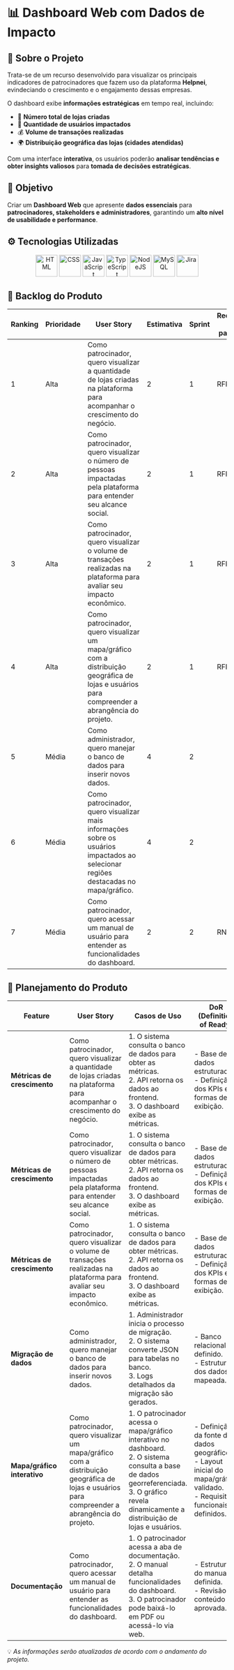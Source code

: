 # 📊 Dashboard Web com Dados de Impacto


## 📖 Sobre o Projeto
Trata-se de um recurso desenvolvido para visualizar os principais indicadores de patrocinadores que fazem uso da plataforma **Helpnei**, evindeciando o crescimento e o engajamento dessas empresas.

O dashboard exibe **informações estratégicas** em tempo real, incluindo:

- 📌 **Número total de lojas criadas**
- 👥 **Quantidade de usuários impactados**
- 💰 **Volume de transações realizadas**
- 🌍 **Distribuição geográfica das lojas (cidades atendidas)**

Com uma interface **interativa**, os usuários poderão **analisar tendências e obter insights valiosos** para **tomada de decisões estratégicas**.


## 🎯 Objetivo

Criar um **Dashboard Web** que apresente **dados essenciais** para **patrocinadores, stakeholders e administradores**, garantindo um **alto nível de usabilidade e performance**.


## ⚙️ Tecnologias Utilizadas

<p align="center">
  <img src="https://cdn.jsdelivr.net/gh/devicons/devicon/icons/html5/html5-original.svg" alt="HTML" width="50"/>
  <img src="https://cdn.jsdelivr.net/gh/devicons/devicon/icons/css3/css3-original.svg" alt="CSS" width="50"/>
  <img src="https://cdn.jsdelivr.net/gh/devicons/devicon/icons/javascript/javascript-original.svg" alt="JavaScript" width="50"/>
  <img src="https://cdn.jsdelivr.net/gh/devicons/devicon/icons/typescript/typescript-original.svg" alt="TypeScript" width="50"/>
  <img src="https://cdn.jsdelivr.net/gh/devicons/devicon/icons/nodejs/nodejs-original.svg" alt="NodeJS" width="50"/>
  <img src="https://cdn.jsdelivr.net/gh/devicons/devicon/icons/mysql/mysql-original.svg" alt="MySQL" width="50"/>
  <img src="https://cdn.jsdelivr.net/gh/devicons/devicon/icons/jira/jira-original.svg" alt="Jira" width="50"/>
</p>


## 📌 Backlog do Produto

| Ranking | Prioridade | User Story | Estimativa | Sprint | Requisito do parceiro |
|---------|-----------|------------|------------|--------|------------------------|
| 1       | Alta      | Como patrocinador, quero visualizar a quantidade de lojas criadas na plataforma para acompanhar o crescimento do negócio. | 2 | 1 | RFP - 2 |
| 2       | Alta      | Como patrocinador, quero visualizar o número de pessoas impactadas pela plataforma para entender seu alcance social. | 2 | 1 | RFP - 3 |
| 3       | Alta      | Como patrocinador, quero visualizar o volume de transações realizadas na plataforma para avaliar seu impacto econômico. | 2 | 1 | RFP - 4 |
| 4       | Alta      | Como patrocinador, quero visualizar um mapa/gráfico com a distribuição geográfica de lojas e usuários para compreender a abrangência do projeto. | 2 | 1 | RFP - 5 |
| 5       | Média     | Como administrador, quero manejar o banco de dados para inserir novos dados. | 4 | 2 |  |
| 6       | Média     | Como patrocinador, quero visualizar mais informações sobre os usuários impactados ao selecionar regiões destacadas no mapa/gráfico. | 4 | 2 |  |
| 7       | Média     | Como patrocinador, quero acessar um manual de usuário para entender as funcionalidades do dashboard. | 2 | 2 | RNFP - 1 |



## 📌 Planejamento do Produto

| **Feature**                | **User Story** | **Casos de Uso** | **DoR (Definition of Ready)** | **DoD (Definition of Done)** |
|----------------------------|---------------|------------------|-------------------------------|------------------------------|
| **Métricas de crescimento** | Como patrocinador, quero visualizar a quantidade de lojas criadas na plataforma para acompanhar o crescimento do negócio. | 1. O sistema consulta o banco de dados para obter as métricas. <br> 2. API retorna os dados ao frontend. <br> 3. O dashboard exibe as métricas. | - Base de dados estruturada. <br> - Definição dos KPIs e formas de exibição. | - Métricas implementadas e testadas. <br> - Modelos disponíveis no dashboard. |
| **Métricas de crescimento** | Como patrocinador, quero visualizar o número de pessoas impactadas pela plataforma para entender seu alcance social. | 1. O sistema consulta o banco de dados para obter métricas. <br> 2. API retorna os dados ao frontend. <br> 3. O dashboard exibe as métricas. | - Base de dados estruturada. <br> - Definição dos KPIs e formas de exibição. | - Métricas implementadas e testadas. <br> - Modelos disponíveis no dashboard. |
| **Métricas de crescimento** | Como patrocinador, quero visualizar o volume de transações realizadas na plataforma para avaliar seu impacto econômico. | 1. O sistema consulta o banco de dados para obter métricas. <br> 2. API retorna os dados ao frontend. <br> 3. O dashboard exibe as métricas. | - Base de dados estruturada. <br> - Definição dos KPIs e formas de exibição. | - Métricas implementadas e testadas. <br> - Modelos disponíveis no dashboard. |
| **Migração de dados** | Como administrador, quero manejar o banco de dados para inserir novos dados. | 1. Administrador inicia o processo de migração. <br> 2. O sistema converte JSON para tabelas no banco. <br> 3. Logs detalhados da migração são gerados. | - Banco relacional definido. <br> - Estrutura dos dados mapeada. | - Dados migrados corretamente. <br> - Logs acessíveis ao administrador. |
| **Mapa/gráfico interativo** | Como patrocinador, quero visualizar um mapa/gráfico com a distribuição geográfica de lojas e usuários para compreender a abrangência do projeto. | 1. O patrocinador acessa o mapa/gráfico interativo no dashboard. <br> 2. O sistema consulta a base de dados georreferenciada. <br> 3. O gráfico revela dinamicamente a distribuição de lojas e usuários. <br> | - Definição da fonte de dados geográficos. <br> - Layout inicial do mapa/gráfico validado. <br> - Requisitos funcionais definidos. | - Gráfico interativo funcional. <br> - Atualização integrada e em tempo real. |
| **Documentação** | Como patrocinador, quero acessar um manual de usuário para entender as funcionalidades do dashboard. | 1. O patrocinador acessa a aba de documentação. <br> 2. O manual detalha funcionalidades do dashboard. <br> 3. O patrocinador pode baixá-lo em PDF ou acessá-lo via web. | - Estrutura do manual definida. <br> - Revisão de conteúdo aprovada. | - Documentação publicada e acessível na plataforma. |



💡 *As informações serão atualizadas de acordo com o andamento do projeto.* 

